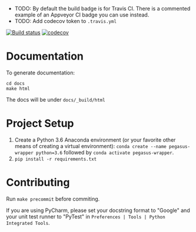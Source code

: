 
* TODO: By default the build badge is for Travis CI.  There is a commented example of an Appveyor CI badge you can use instead.
* TODO: Add codecov token to `.travis.yml`

<!-- 
[![Build status](https://ci.appveyor.com/api/projects/status/3jhdnwreqoni1492/branch/master?svg=true)](https://ci.appveyor.com/project/isi-vista/vista-pegasus-wrapper/branch/master) 
-->
[![Build status](https://travis-ci.com/isi-vista/vista-pegasus-wrapper.svg?branch=master)](https://travis-ci.com/isi-vista/vista-pegasus-wrapper?branch=master)
[![codecov](https://codecov.io/gh/isi-vista/vista-pegasus-wrapper/branch/master/graph/badge.svg)](https://codecov.io/gh/isi-vista/vista-pegasus-wrapper)

# Documentation

To generate documentation:
```
cd docs
make html
```

The docs will be under `docs/_build/html`

# Project Setup

1. Create a Python 3.6 Anaconda environment (or your favorite other means of creating a virtual environment): `conda create --name pegasus-wrapper python=3.6` followed by `conda activate pegasus-wrapper`.
2. `pip install -r requirements.txt`

# Contributing

Run `make precommit` before commiting.  

If you are using PyCharm, please set your docstring format to "Google" and your unit test runner to "PyTest"
in `Preferences | Tools | Python Integrated Tools`.
